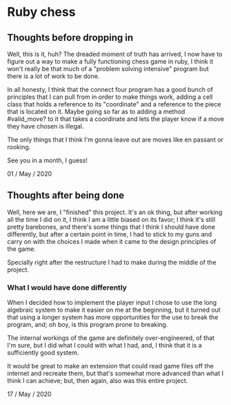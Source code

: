 # Ruby chess

## Thoughts before dropping in

Well, this is it, huh? The dreaded moment of truth has arrived, I now have
to figure out a way to make a fully functioning chess game in ruby,
I think it won't really be that much of a "problem solving intensive" program
but there is a lot of work to be done.

In all honesty, I think that the connect four program has a good bunch of 
principles that I can pull from in order to make things work, adding a
cell class that holds a reference to its "coordinate" and a reference
to the piece that is located on it. Maybe going so far as to adding a
method #valid_move? to it that takes a coordinate and lets the player know
if a move they have chosen is illegal.

The only things that I think I'm gonna leave out are moves like en passant
or rooking.

See you in a month, I guess!

01 / May / 2020

## Thoughts after being done

Well, here we are, I "finished" this project.
It's an ok thing, but after working all the time I did on it, I think I am a
little biased on its favor; I think it's still pretty barebones, and there's 
some things that I think I should have done differently, but after a certain
point in time, I had to stick to my guns and carry on with the choices I made
when it came to the design principles of the game.

Specially right after the restructure I had to make during the middle of the project. 

### What I would have done differently

When I decided how to implement the player input I chose to use the long
algebraic system to make it easier on me at the beginning, but it turned out
that using a longer system has more opportunities for the use to break the
program, and; oh boy, is this program prone to breaking.

The internal workings of the game are definitely over-engineered, of that I'm 
sure, but I did what I could with what I had, and, I think that it is a
sufficiently good system.

It would be great to make an extension that could read game files off the
internet and recreate them, but that's somewhat more advanced than what I 
think I can achieve; but, then again, also was this entire project.

17 / May / 2020
